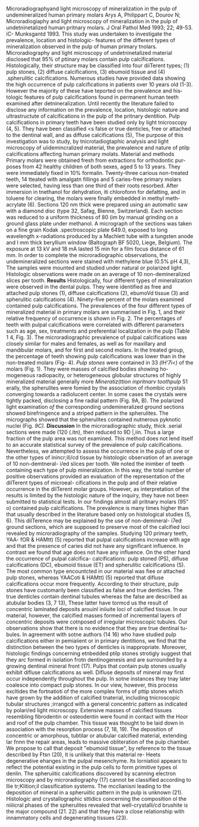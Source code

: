 Microradiographyand light microscopy of mineralization in the pulp of undemineralized human primary molars
Arys A, Philippart C, Dourov N; Microradiogiaphy and light microscopy of mineralization in the pulp of undetninetalized human pritnary molars. J
Oral Pathol Med 1993; 22; 49-53. iC- Munksgantd 1993.
This study was undertaken to investigate the prevalence, location and histologic- features of the different types of mineralization observed in the pulp of human primary tnolars. Microradiography and light microscopy of undetninetalized material disclosed that 95% of ptiinary molars contain pulp calcifications. Histologically, their structure may be classified into four diiTerent types; (1) pulp stones, (2) diffuse calcifications, (3) ebumoid tissue and (4) .spherulitic calcifications.
Numerous studies have provided data showing the high occurrence of pulp calcifications in patients over 10 years old (1-3). However the majority of these have teported on the prevalence and his­tologic features of pulp calcifications found in permanent human teeth exam­ined after detnineralization.
Until recently the literature failed to disclose any information on the prev­alence, location, histologic nature and ultrastructute of calcifications in the pulp of the pritnary dentition. Pulp calcifications in primary teeth have been studied only by light tnicroscopy (4, 5). They have been classified \<s false or true denticles, free or attached to the dentinal wall, and as diffuse calcifica­tions (5),
The purpose of this investigation was to study, by tnicrotadiogtaphic analysis and light microscopy of uiidemincralized material, the prevalence and nature of ptilp calcifications affecting human primary molats.
Material and methods
Primary molars were obtained fresh from extractions for orthodontic pur­poses from 42 healthy children of both sexes, aged 5 to 13 years.
They were immediately fixed in 10% formalin. Twenty-three carious non-treated teeth, 14 tteated with amalgatn fillings and 5 caries-free primary molars were select­ed, having less than one third of their roots resorbed.
After immersion in tnethanol for de­hydration, iti chlorofonn for defatting, and in toluene for clearing, the molars were finally embedded in methyl meth­acrylate (6). Sections 120 nm thick were prepared using an automatic saw with a diamond disc (type 32,
Safag, Bienne, Switzerland). Each section was reduced to a uniform thickness of 80 (im by man­ual grinding on a ground glass plate under methanol. A micrograph of the sections was taken on a fine grain Ko­dak .spectroscopic plate 649.0, exposed to long wavelength x-radiations pro­duced by a Machlett tube with a tung­sten anode and I mm thick beryllium window (Baltograph BF 5020, Liege, Belgium). The exposure at 13 kV and 18 mA lasted 15 min for a film focus distance of 61 mm. In order to complete the microradiographic observations, the undemineralized sections were stained with methylene blue (0.5% pH 4,3),
The samples were mounted and studied under natural or polarized light.
Histo­logic observations were made on an average of 10 non-demineralized slices per tooth.
**Results**
Histologically, four different types of mineralization were observed in the dental pulps. They were identified as free and attached pulp stones (1), dif­fuse calcifications (2), ebumoVd tissue (3) and spherulitic calcifications (4).
Ninety-five percent of the molars ex­amined contained pulp calcifications. The prevalences of the four different types of mineralized material in primary molars are summarised in Fig. 1, and their relative frequency of occurrence is shown in Fig. 2. The percentages of teeth with pulpal calcifications were correlated with different parameters such as age, sex, treatments and prefer­ential localization in the pulp (Table 1 4, Fig. 3). The microradiographic prevalence of pulpal calcifications was closely similar for males and females, as well as for maxillary and mandibular molars, and for first and second molars. In the treated group, the percentage of teeth showing pulp calcifications was lower than in the non-treated molars (Fig- 4).
*Pulp stones* were contained in 33 *(lH\'7i\<)* of the molars (Fig. 1).
They were masses of calcified bodies showing ho­mogeneous radiopacity, or hetero­geneous globular structures of highly mineralized material generally more *Mineratiz(ttion inpritnarv toothpulp* 51 erally, the spherulites were fomied by the association of rhombic crystals con­verging towards a radiolucent center. In some cases the crystals were tightly packed, disclosing a fine radial pattern (Fig.
 9A, B). The polarized light exami­nation *of* the corresponding undem­ineralized ground sections showed bire­fringence and a striped pattern in the spherulites. The micrographs showed that the spherulites contained nutnerous pyknotic nuclei (Fig. *9C).* **Discussion**
In the microradiographic study, thick .serial sections were made (120 (.itn), then reduced to 9D \|,iin. Thus a large fraction of the pulp area was not examined. This method does not lend itself to an accu­rate statistical survey of the prevalence of pulp calcifications.
Nevertheless, we attempted to assess the occurrence in the pulp of one or the other types of inincr;ili/cd tissue by histologic observa­tion of an average of 10 non-demtneral- i/ed slices per tooth. We noted the inimber of teeth containing each type of pulp mineralization. In this way, the total number of positive observations provided an evaluation of the represen­tation of the dilTerent types of microeal- cifications in the pulp and of their rela­tive occurrence in the dilTerent molar groups.
However, as interpretation of the results is limited by the histologic nature of the inquiry, they have not been submitted to statistical tests.
In our findings almost all pritnary molars (95\" o) contained pulp calcifica­tions. The prevalence is many times higher than that usually described in the literature based only on histological studies (5, 6).
This dilTerence may be explained by the use of non-demineral- i7ed ground sections, which are sup­posed to preserve most of the calcified loci revealed by microradiography of the samples.
Studying 120 primary teeth, YAA- fOR & HAMtt) (5) reported that pulpal calcifications increase with age and that the presence of caries did not have any significant influence.
In contrast we found that age does not have any influence. On the other hand the occurrence of pulpal calcifica- calcifications: pulp stoned (PS), difluse calcifications (DC), ebumoid tissue (ET) and spherulitic calcifications (S). The most common type encountcted in our material was fiee or attached pulp stones, whereas YAACoti & HAMtt) (5) reported that difluse calcifications oc­cur more frequently.
According to their structure, pulp stones have customarily been classified as false and true denticles. The true den­ticles contain dentinal tubules whereas the false are described as atubular bodies (3, 7 13), These latter have tormcd us the result of concentric lami­nated deposits arouinl iniiuite loci of calcified tissue.
In our material, however, the calcified masses formed of incremental layers of concentric deposits were cotnposed of irregular microscopic tubules. Our ob­servations show that there is no evi­dence that they are true dentinal tu­bules. In agreement with sotne authors (14 16) who have studied pulp calcifica­tions either in pemiaiient or in primary dentitions, we find that the distinction between the two types of denticles is inappropriate.
Moreover, histologic findings con­cerning etnbedded ptilp stones strotigly suggest that they arc formed in isolation frotn dentinogenesis and are surround­ed by a growing dentinal mineral front (17).
Pulps that contain pulp stones usual­ly exhibit difluse calcifications as well. Difluse deposits of mineral may first occur independently throughout the pulp. In sotne instances they tnay later coalesce into compact pulp stones. In our view, however, this process excltides the fortnatioti of the more complex forms of pttip stones which have grown by the addition of calcified tnaterial, in­cluding tnicroscopic tubular structures ;irrangcd with a general concentric pattern as indicated by polari/ed light microscopy.
Extensive masses of calcified tissues resembling fibrodentin or osteodentin were found in contact with the Hoor and roof of the pulp chamber. This tissue was thought to be laid down in associa­tion with the resorption process (7, 18, 19). The deposition of concentric or amorphous, tubtilar or atubular calci­fied material, extending lar fnnn the re­pair areas, leads to massive obliteration of the pulp chamber. We propose to call that deposit \"ebumoid tissue\", by reference to the tissue described by Ftsn (20), It is unlikely that this material re-
Heets degenerative ehanges in the pulpal mesenchyme. Its lorniatioii appears to reflect the potential existing in the pulp cells to form primitive types ol denlin.
The spheruiitic calcifications discov­ered by scanning electron microscopy and by microradiography (17) cannot be classified according to llie tr;Klition;il classification systems. The mcclianisni leading to the deposition of mineral in a spheruiitic pattern in the pulp is un­known (21). Histologic and crystallo­graphic sttidics concerning the composi­tion ol the niiiicral phases of the spheru­lites revealed that well-crystalli/cd brushite is the major compound (21. 22) and that they have a close relationship with innammatory cells and degenerat­ing tissues (23).